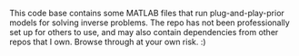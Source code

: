 This code base contains some MATLAB files that run plug-and-play-prior
models for solving inverse problems.
The repo has not been professionally set up for others to use, and 
may also contain dependencies from other repos that I own.
Browse through at your own risk. :)
